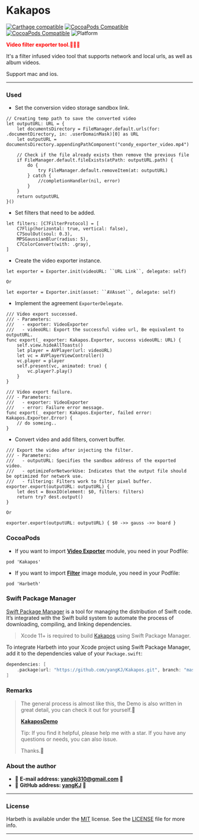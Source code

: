 # Kakapos

[![Carthage compatible](https://img.shields.io/badge/Carthage-compatible-brightgreen.svg?style=flat&colorA=28a745&&colorB=4E4E4E)](https://github.com/yangKJ/Kakapos)
[![CocoaPods Compatible](https://img.shields.io/cocoapods/v/Harbeth.svg?style=flat&label=Harbeth&colorA=28a745&&colorB=4E4E4E)](https://cocoapods.org/pods/Harbeth)
[![CocoaPods Compatible](https://img.shields.io/cocoapods/v/Kakapos.svg?style=flat&label=Kakapos&colorA=28a745&&colorB=4E4E4E)](https://cocoapods.org/pods/Kakapos)
![Platform](https://img.shields.io/badge/Platforms-iOS%20%7C%20macOS%20%7C%20watchOS-4E4E4E.svg?colorA=28a745)

<font color=red>**Video filter exporter tool.👒👒👒**</font>

It's a filter infused video tool that supports network and local urls, as well as album videos.

Support mac and ios.

-------

### Used

- Set the conversion video storage sandbox link.

```
// Creating temp path to save the converted video
let outputURL: URL = {
    let documentsDirectory = FileManager.default.urls(for: .documentDirectory, in: .userDomainMask)[0] as URL
    let outputURL = documentsDirectory.appendingPathComponent("condy_exporter_video.mp4")
    
    // Check if the file already exists then remove the previous file
    if FileManager.default.fileExists(atPath: outputURL.path) {
        do {
            try FileManager.default.removeItem(at: outputURL)
        } catch {
            //completionHandler(nil, error)
        }
    }
    return outputURL
}()
```

- Set filters that need to be added.

```
let filters: [C7FilterProtocol] = [
    C7Flip(horizontal: true, vertical: false),
    C7SoulOut(soul: 0.3),
    MPSGaussianBlur(radius: 5),
    C7ColorConvert(with: .gray),
]
```

- Create the video exporter instance.

```
let exporter = Exporter.init(videoURL: ``URL Link``, delegate: self)

Or

let exporter = Exporter.init(asset: ``AVAsset``, delegate: self)
```

- Implement the agreement `ExporterDelegate`.

```
/// Video export successed.
/// - Parameters:
///   - exporter: VideoExporter
///   - videoURL: Export the successful video url, Be equivalent to outputURL.
func export(_ exporter: Kakapos.Exporter, success videoURL: URL) {
    self.view.hideAllToasts()
    let player = AVPlayer(url: videoURL)
    let vc = AVPlayerViewController()
    vc.player = player
    self.present(vc, animated: true) {
        vc.player?.play()
    }
}

/// Video export failure.
/// - Parameters:
///   - exporter: VideoExporter
///   - error: Failure error message.
func export(_ exporter: Kakapos.Exporter, failed error: Kakapos.Exporter.Error) {
    // do someing..
}
```

- Convert video and add filters, convert buffer.

```
/// Export the video after injecting the filter.
/// - Parameters:
///   - outputURL: Specifies the sandbox address of the exported video.
///   - optimizeForNetworkUse: Indicates that the output file should be optimized for network use.
///   - filtering: Filters work to filter pixel buffer.
exporter.export(outputURL: outputURL) {
    let dest = BoxxIO(element: $0, filters: filters)
    return try? dest.output()
}

Or

exporter.export(outputURL: outputURL) { $0 ->> gauss ->> board }
```

### CocoaPods

- If you want to import [**Video Exporter**](https://github.com/yangKJ/Kakapos) module, you need in your Podfile: 

```
pod 'Kakapos'
```

- If you want to import [**Filter**](https://github.com/yangKJ/Kakapos) image module, you need in your Podfile: 

```
pod 'Harbeth'
```

### Swift Package Manager

[Swift Package Manager](https://swift.org/package-manager/) is a tool for managing the distribution of Swift code. It’s integrated with the Swift build system to automate the process of downloading, compiling, and linking dependencies.

> Xcode 11+ is required to build [Kakapos](https://github.com/yangKJ/Kakapos) using Swift Package Manager.

To integrate Harbeth into your Xcode project using Swift Package Manager, add it to the dependencies value of your `Package.swift`:

```swift
dependencies: [
    .package(url: "https://github.com/yangKJ/Kakapos.git", branch: "master"),
]
```

### Remarks

> The general process is almost like this, the Demo is also written in great detail, you can check it out for yourself.🎷
>
> [**KakaposDemo**](https://github.com/yangKJ/Kakapos)
>
> Tip: If you find it helpful, please help me with a star. If you have any questions or needs, you can also issue.
>
> Thanks.🎇

### About the author
- 🎷 **E-mail address: [yangkj310@gmail.com](yangkj310@gmail.com) 🎷**
- 🎸 **GitHub address: [yangKJ](https://github.com/yangKJ) 🎸**

-----

### License
Harbeth is available under the [MIT](LICENSE) license. See the [LICENSE](LICENSE) file for more info.

-----
